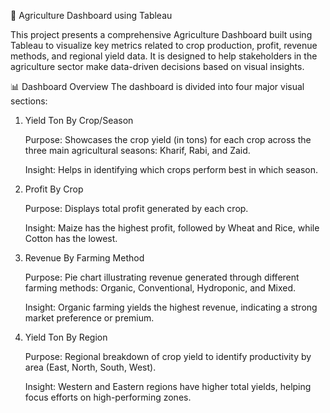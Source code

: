 🌾 Agriculture Dashboard using Tableau

This project presents a comprehensive Agriculture Dashboard built using Tableau to visualize key metrics related to crop production, profit, revenue methods, and regional yield data. It is designed to help stakeholders in the agriculture sector make data-driven decisions based on visual insights.




📊 Dashboard Overview
The dashboard is divided into four major visual sections:


1. Yield Ton By Crop/Season

   Purpose: Showcases the crop yield (in tons) for each crop across the three main agricultural seasons: Kharif, Rabi, and Zaid.

   Insight: Helps in identifying which crops perform best in which season.

2. Profit By Crop

   Purpose: Displays total profit generated by each crop.

   Insight: Maize has the highest profit, followed by Wheat and Rice, while Cotton has the lowest.

3. Revenue By Farming Method

   Purpose: Pie chart illustrating revenue generated through different farming methods: Organic, Conventional, Hydroponic, and Mixed.

   Insight: Organic farming yields the highest revenue, indicating a strong market preference or premium.

4. Yield Ton By Region

   Purpose: Regional breakdown of crop yield to identify productivity by area (East, North, South, West).

   Insight: Western and Eastern regions have higher total yields, helping focus efforts on high-performing zones.


